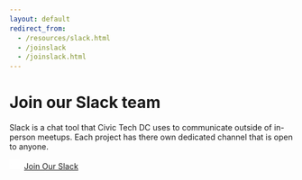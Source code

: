 ```yaml
---
layout: default
redirect_from:
  - /resources/slack.html
  - /joinslack
  - /joinslack.html
---
```


# Join our Slack team

Slack is a chat tool that Civic Tech DC uses to communicate outside of in-person meetups.
Each project has there own dedicated channel that is open to anyone.

<a
href="https://join.slack.com/t/civictechdc/shared_invite/zt-25tzhhq50-BkeuG3ibyqqoCMtpGqx_pw"
id="submitrequest"
type="submit"
class="usa-button">
<img src="/assets/images/slack_logo.png" style="margin-right: 0.5rem" />Join Our Slack
</a>

